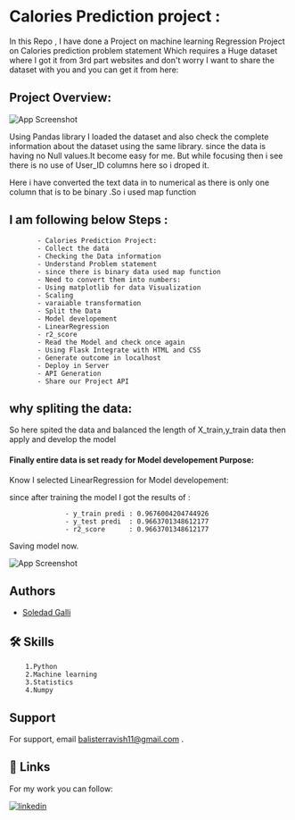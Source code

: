 # Calories Prediction project :
In this Repo , I have done a Project on machine learning Regression Project on Calories prediction problem statement Which requires a Huge dataset where I got it from 3rd part websites and don't worry I want to share the dataset with you and you can get it from here:

## Project Overview:

![App Screenshot](https://i.ytimg.com/vi/ZD27QTvSbTY/mqdefault.jpg)


Using Pandas library I loaded the dataset and also check the complete information about the dataset using the same library.
since the data is having no Null values.It become easy for me.
But while focusing then i see there is no use of User_ID columns here so i droped it.

Here i have converted the text data in to numerical as there is only one column that is to be binary .So i used map function

## I am following below Steps :

           - Calories Prediction Project:
           - Collect the data
           - Checking the Data information
           - Understand Problem statement
           - since there is binary data used map function 
           - Need to convert them into numbers:
           - Using matplotlib for data Visualization
           - Scaling
           - varaiable transformation
           - Split the Data
           - Model developement
           - LinearRegression
           - r2_score
           - Read the Model and check once again
           - Using Flask Integrate with HTML and CSS
           - Generate outcome in localhost
           - Deploy in Server
           - API Generation
           - Share our Project API

## why spliting the data:

So here spited the data and balanced the length of X_train,y_train data then apply and develop the model


#### Finally entire data is set ready for Model developement Purpose:
Know I selected LinearRegression for Model developement:

since after training the model I got the results of :

                  - y_train predi : 0.9676004204744926
                  - y_test predi  : 0.9663701348612177
                  - r2_score      : 0.9663701348612177
           

Saving model now.

![App Screenshot](https://media.geeksforgeeks.org/wp-content/uploads/20221019154132/Capture6.png)



## Authors

- [ Soledad Galli ](https://github.com/solegalli)




## 🛠 Skills

        1.Python 
        2.Machine learning 
        3.Statistics
        4.Numpy 


## Support

For support, email balisterravish11@gmail.com .
## 🔗 Links

For my work you can follow:


[![linkedin](https://img.shields.io/badge/linkedin-0A66C2?style=for-the-badge&logo=linkedin&logoColor=white)](https:www.linkedin.com/in/balister-ravish-kumar-a386131a3)



